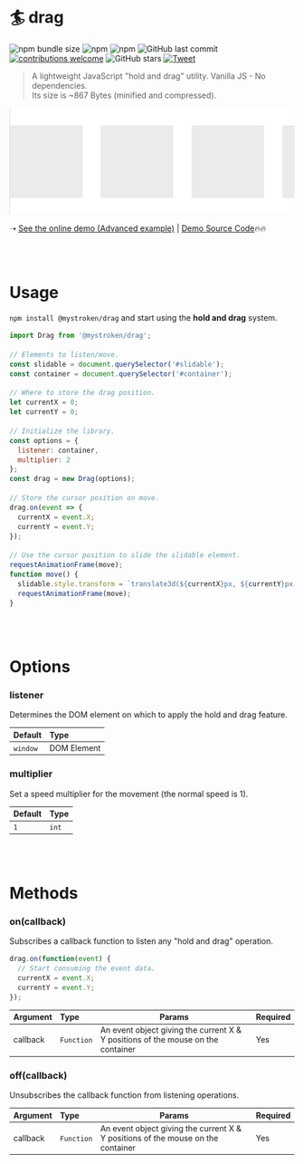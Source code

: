 # :surfer: drag


![npm bundle size](https://img.shields.io/bundlephobia/minzip/@mystroken/drag)
![npm](https://img.shields.io/npm/dw/@mystroken/drag)
![npm](https://img.shields.io/npm/v/@mystroken/drag)
![GitHub last commit](https://img.shields.io/github/last-commit/mystroken/drag)
[![contributions welcome](https://img.shields.io/badge/contributions-welcome-brightgreen.svg?style=flat)](https://github.com/mystroken/drag/issues)
![GitHub stars](https://img.shields.io/github/stars/mystroken/drag?style=social)
[![Tweet](https://img.shields.io/twitter/url/http/shields.io.svg?style=social)](https://twitter.com/intent/tweet?text=A%20lightweight%20utility%20to%20do%20%22hold%20and%20drag%22.&url=https://github.com/mystroken/drag&via=mystroken&hashtags=holdanddrag,slider,drag,js,creativecoding,developers)

<blockquote>
A lightweight JavaScript "hold and drag" utility. Vanilla JS - No dependencies.<br>
Its size is ~867 Bytes (minified and compressed).
</blockquote>

![](https://github.com/mystroken/drag/raw/master/screenshot.gif)

➝ [See the online demo (Advanced example)](https://mystroken.github.io/drag/) | [Demo Source Code](https://github.com/mystroken/drag/tree/master/demo):fire::fire:

<br>
<br>

# Usage

```npm install @mystroken/drag``` and start using the **hold and drag** system.

```javascript
import Drag from '@mystroken/drag';

// Elements to listen/move.
const slidable = document.querySelector('#slidable');
const container = document.querySelector('#container');

// Where to store the drag position.
let currentX = 0;
let currentY = 0;

// Initialize the library.
const options = {
  listener: container,
  multiplier: 2
};
const drag = new Drag(options);

// Store the cursor position on move.
drag.on(event => {
  currentX = event.X;
  currentY = event.Y;
});

// Use the cursor position to slide the slidable element.
requestAnimationFrame(move);
function move() {
  slidable.style.transform = `translate3d(${currentX}px, ${currentY}px, 0px)`;
  requestAnimationFrame(move);
}
```

<br>
<br>

# Options

### listener

Determines the DOM element on which to apply the hold and drag feature.

| Default    | Type        |
|:---------- |:----------- |
| `window`   | DOM Element |

### multiplier

Set a speed multiplier for the movement (the normal speed is 1).

| Default | Type  |
|:------- |:----- |
| `1`     | `int` |

<br>
<br>

# Methods

### on(callback)
Subscribes a callback function to listen any "hold and drag" operation.

```javascript
drag.on(function(event) {
  // Start consuming the event data.
  currentX = event.X;
  currentY = event.Y;
});
```

| Argument  | Type      | Params                                                                           | Required |
|:--------- |:--------- | -------------------------------------------------------------------------------- | -------- |
| callback | `Function` | An event object giving the current X & Y positions of the mouse on the container | Yes      |


### off(callback)
Unsubscribes the callback function from listening operations.

| Argument  | Type      | Params                                                                           | Required |
|:--------- |:--------- | -------------------------------------------------------------------------------- | -------- |
| callback | `Function` | An event object giving the current X & Y positions of the mouse on the container | Yes      |

